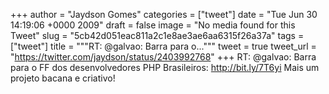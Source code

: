 
+++
author = "Jaydson Gomes"
categories = ["tweet"]
date = "Tue Jun 30 14:19:06 +0000 2009"
draft = false
image = "No media found for this Tweet"
slug = "5cb42d051eac811a2c1e8ae3ae6aa6315f26a37a"
tags = ["tweet"]
title = """RT: @galvao: Barra para o..."""
tweet = true
tweet_url = "https://twitter.com/jaydson/status/2403992768"
+++
RT: @galvao: Barra para o FF dos desenvolvedores PHP Brasileiros: http://bit.ly/7T6yi Mais um projeto bacana e criativo!
